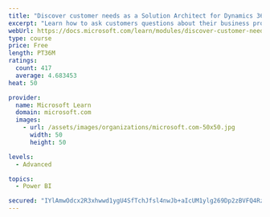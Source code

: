 ```yaml
---
title: "Discover customer needs as a Solution Architect for Dynamics 365 and Power Platform"
excerpt: "Learn how to ask customers questions about their business processes and feature requirements to create a viable solution."
webUrl: https://docs.microsoft.com/learn/modules/discover-customer-needs/
type: course
price: Free
length: PT36M
ratings:
  count: 417
  average: 4.683453
heat: 50

provider:
  name: Microsoft Learn
  domain: microsoft.com
  images:
    - url: /assets/images/organizations/microsoft.com-50x50.jpg
      width: 50
      height: 50

levels:
  - Advanced

topics:
  - Power BI

secured: "IYlAmwOdcx2R3xhwwd1ygU4SfTchJfsl4nwJb+aIcUM1ylg269Dp2zBVFQ4RzdDNeW2vuHlgUQ/Okrkahs8HmlBTNr/e2qsV3IM9rUrjFK67cKl85/ZHXR7fe/bJY9mEBL/FNil2gE1/IqfWBTUS2hIFPmHOKoTT00SGmdVcZP1FTUvVMKUS0jYwHqXkU6Mrwzg1WlXfUNtDDVisHTGy9Zpgwu3Jg9BsbUXaZfM8CvItjES38EFBtzHW9zftThYo7a764mX9aysJ4s55roow4eAWZefHqFlrU/y/gGFbcQbOizaj9b6FzMDG16av46rXaz6UGq4IuxYFR3um4BpaXJSMKpSy0oZysHaRwtWbr6prgKWMz7jIup6HhjmE6n/OB5geNfYslq3HEQUwXTwKZbVTTxal4qjV9RGu0/NH8uk=;K7fMleVjbyM5a1fCNISunQ=="
---
```


